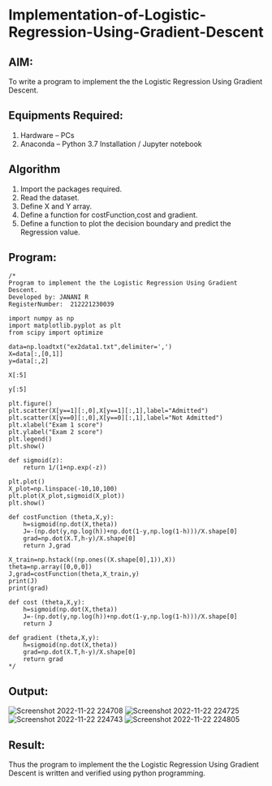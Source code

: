 # Implementation-of-Logistic-Regression-Using-Gradient-Descent

## AIM:
To write a program to implement the the Logistic Regression Using Gradient Descent.

## Equipments Required:
1. Hardware – PCs
2. Anaconda – Python 3.7 Installation / Jupyter notebook

## Algorithm
1. Import the packages required.
2. Read the dataset.
3. Define X and Y array.
4. Define a function for costFunction,cost and gradient.
5. Define a function to plot the decision boundary and predict the Regression value.

## Program:
```
/*
Program to implement the the Logistic Regression Using Gradient Descent.
Developed by: JANANI R
RegisterNumber:  212221230039

import numpy as np
import matplotlib.pyplot as plt
from scipy import optimize

data=np.loadtxt("ex2data1.txt",delimiter=',')
X=data[:,[0,1]]
y=data[:,2]

X[:5]

y[:5]

plt.figure()
plt.scatter(X[y==1][:,0],X[y==1][:,1],label="Admitted")
plt.scatter(X[y==0][:,0],X[y==0][:,1],label="Not Admitted")
plt.xlabel("Exam 1 score")
plt.ylabel("Exam 2 score")
plt.legend()
plt.show()

def sigmoid(z):
    return 1/(1+np.exp(-z))

plt.plot()
X_plot=np.linspace(-10,10,100)
plt.plot(X_plot,sigmoid(X_plot))
plt.show()

def costFunction (theta,X,y):
    h=sigmoid(np.dot(X,theta))
    J=-(np.dot(y,np.log(h))+np.dot(1-y,np.log(1-h)))/X.shape[0]
    grad=np.dot(X.T,h-y)/X.shape[0]
    return J,grad

X_train=np.hstack((np.ones((X.shape[0],1)),X))
theta=np.array([0,0,0])
J,grad=costFunction(theta,X_train,y)
print(J)
print(grad)

def cost (theta,X,y):
    h=sigmoid(np.dot(X,theta))
    J=-(np.dot(y,np.log(h))+np.dot(1-y,np.log(1-h)))/X.shape[0]
    return J

def gradient (theta,X,y):
    h=sigmoid(np.dot(X,theta))
    grad=np.dot(X.T,h-y)/X.shape[0]
    return grad
*/
```

## Output:
![Screenshot 2022-11-22 224708](https://user-images.githubusercontent.com/94288340/203379740-1ecfd6c1-5c5f-4620-947a-11409ad91031.png)
![Screenshot 2022-11-22 224725](https://user-images.githubusercontent.com/94288340/203379781-6c3d5b45-c925-4a85-95ad-1e4ea963154c.png)
![Screenshot 2022-11-22 224743](https://user-images.githubusercontent.com/94288340/203379807-b3d513fb-873a-4b7f-86e5-aa447c9af312.png)
![Screenshot 2022-11-22 224805](https://user-images.githubusercontent.com/94288340/203379844-1c9be06b-77ff-47b4-b52d-2543304efe7c.png)

## Result:
Thus the program to implement the the Logistic Regression Using Gradient Descent is written and verified using python programming.

